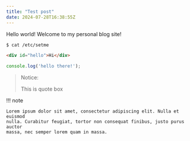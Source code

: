 ```yaml
---
title: "Test post"
date: 2024-07-28T16:38:55Z
---
```


Hello world! Welcome to my personal blog site!

```bash
$ cat /etc/setme
```

```html
<div id="hello">Hi</div>
```

```javascript
console.log('hello there!');
```

> Notice:
>
> This is quote box


!!! note

    Lorem ipsum dolor sit amet, consectetur adipiscing elit. Nulla et euismod
    nulla. Curabitur feugiat, tortor non consequat finibus, justo purus auctor
    massa, nec semper lorem quam in massa.